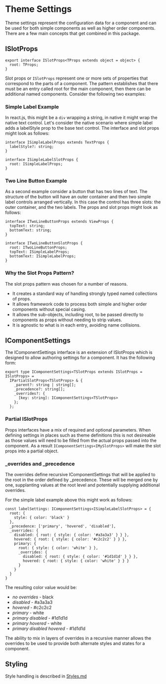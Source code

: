 # Theme Settings

Theme settings represent the configuration data for a component and can be used for both simple components as well as higher order components. There are a few main concepts that get combined in this package.

## ISlotProps

    export interface ISlotProps<TProps extends object = object> {
      root: TProps;
    }

Slot props or `ISlotProps` represent one or more sets of properties that correspond to the parts of a component. The pattern establishes that there must be an entry called root for the main component, then there can be additional named components. Consider the following two examples:

### Simple Label Example

In react.js, this might be a `div` wrapping a string, in native it might wrap the native text control. Let's consider the native scenario where simple label adds a labelStyle prop to the base text control. The interface and slot props might look as follows:

    interface ISimpleLabelProps extends TextProps {
      labelStyle?: string;
    }

    interface ISimpleLabelSlotProps {
      root: ISimpleLabelProps;
    }

### Two Line Button Example

As a second example consider a button that has two lines of text. The structure of the button will have an outer container and then two simple label controls arranged vertically. In this case the control has three slots: the outer container, and the two labels. The props and slot props might look as follows:

    interface ITwoLineButtonProps extends ViewProps {
      topText: string;
      bottomText: string;
    }

    interface ITwoLineButtonSlotProps {
      root: ITwoLineButtonProps;
      topText: ISimpleLabelProps;
      bottomText: ISimpleLabelProps;
    }

### Why the Slot Props Pattern?

The slot props pattern was chosen for a number of reasons.

- It creates a standard way of handling strongly typed named collections of props.
- It allows framework code to process both simple and higher order components without special casing.
- It allows the sub-objects, including root, to be passed directly to components as props without needing to strip values.
- It is agnostic to what is in each entry, avoiding name collisions.

## IComponentSettings

The IComponentSettings interface is an extension of ISlotProps which is designed to allow authoring settings for a component. It has the following form:

    export type IComponentSettings<TSlotProps extends ISlotProps = ISlotProps> =
      IPartialSlotProps<TSlotProps> & {
        _parent?: string | string[];
        _precedence?: string[];
        _overrides?: {
          [key: string]: IComponentSettings<TSlotProps>
        };
      };

### Partial ISlotProps

Props interfaces have a mix of required and optional parameters. When defining settings in places such as theme definitions this is not desireable as those values will need to be filled from the actual props passed into the component. As a result `IComponentSettings<IMySlotProps>` will make the slot props into a partial object.

### \_overrides and \_precedence

The overrides define recursive IComponentSettings that will be applied to the root in the order defined by \_precedence. These will be merged one by one, supplanting values at the root level and potentially supplying additional overrides.

For the simple label example above this might work as follows:

    const labelSettings: IComponentSettings<ISimpleLabelSlotProps> = {
      root: {
        style: { color: 'black' }
      },
      _precedence: ['primary', 'hovered', 'disabled'],
      _overrides: {
        disabled: { root: { style: { color: '#a3a3a3' } } },
        hovered: { root: { style: { color: '#c2c2c2' } } },
        primary: {
          root: { style: { color: 'white' } },
          _overrides: {
            disabled: { root: { style: { color: '#1d1d1d' } } },
            hovered: { root: { style: { color: 'white' } } }
          }
        }
      }
    }

The resulting color value would be:

- _no overrides_ - black
- _disabled_ - #a3a3a3
- _hovered_ - #c2c2c2
- _primary_ - white
- _primary disabled_ - #1d1d1d
- _primary hovered_ - white
- _primary disabled hovered_ - #1d1d1d

The ability to mix in layers of overrides in a recursive manner allows the overrides to be used to provide both alternate styles and states for a component.

## Styling

Style handling is described in [Styles.md](./Styles.md)
